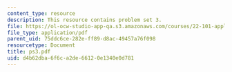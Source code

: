 ```yaml
---
content_type: resource
description: This resource contains problem set 3.
file: https://ol-ocw-studio-app-qa.s3.amazonaws.com/courses/22-101-applied-nuclear-physics-fall-2006/d4b62dba6f6ca2de66120e1340e0d781_ps3.pdf
file_type: application/pdf
parent_uid: 75ddc6ce-282e-ff89-d8ac-49457a76f098
resourcetype: Document
title: ps3.pdf
uid: d4b62dba-6f6c-a2de-6612-0e1340e0d781
---
```

